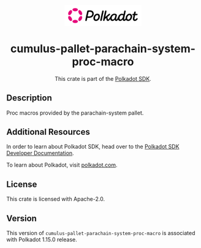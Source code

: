 <div align="center">

<img src="https://raw.githubusercontent.com/paritytech/polkadot-sdk/master/docs/images/Polkadot_Logo_Horizontal_Pink_BlackOnWhite.png" alt="Polkadot logo" width="200">

# cumulus-pallet-parachain-system-proc-macro

This crate is part of the [Polkadot SDK](https://github.com/paritytech/polkadot-sdk/).

</div>

## Description

Proc macros provided by the parachain-system pallet.

## Additional Resources

In order to learn about Polkadot SDK, head over to the [Polkadot SDK Developer Documentation](https://paritytech.github.io/polkadot-sdk/master/polkadot_sdk_docs/index.html).

To learn about Polkadot, visit [polkadot.com](https://polkadot.com/).

## License

This crate is licensed with Apache-2.0.

## Version

This version of `cumulus-pallet-parachain-system-proc-macro` is associated with Polkadot 1.15.0 release.
